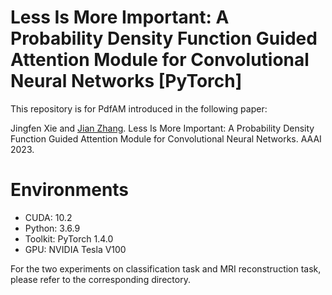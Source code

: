 # Less Is More Important: A Probability Density Function Guided Attention Module for Convolutional Neural Networks [PyTorch]

This repository is for PdfAM introduced in the following paper: 

Jingfen Xie and [Jian Zhang](http://jianzhang.tech/). Less Is More Important: A Probability Density Function Guided Attention Module for Convolutional Neural Networks. AAAI 2023. 

# Environments

- CUDA: 10.2
- Python: 3.6.9
- Toolkit: PyTorch 1.4.0
- GPU:  NVIDIA Tesla V100

For the two experiments on classification task and MRI reconstruction task, please refer to the corresponding directory.
